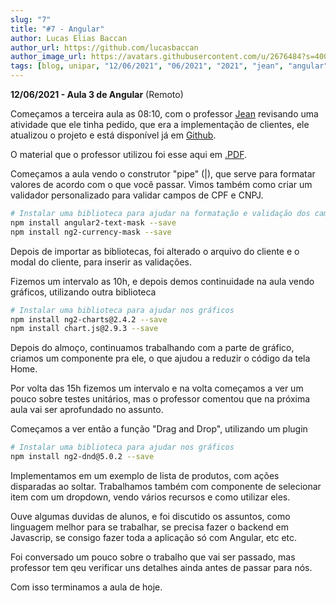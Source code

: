 ```yaml
---
slug: "7"
title: "#7 - Angular"
author: Lucas Elias Baccan
author_url: https://github.com/lucasbaccan
author_image_url: https://avatars.githubusercontent.com/u/2676484?s=400&v=4
tags: [blog, unipar, "12/06/2021", "06/2021", "2021", "jean", "angular", "remoto"]
---
```


**12/06/2021 - Aula 3 de Angular** (Remoto)

Começamos a terceira aula as 08:10, com o professor [Jean](/professores/jean) revisando uma atividade que ele tinha pedido, que era a implementação de clientes, ele atualizou o projeto e está disponível já em [Github](https://github.com/pos-unipar/app-unipar2).

O material que o professor utilizou foi esse aqui em [.PDF](/docs/aula-7/angular-aula3.pdf).

Começamos a aula vendo o construtor "pipe" (|), que serve para formatar valores de acordo com o que você passar. Vimos também como criar um validador personalizado para validar campos de CPF e CNPJ.

```bash
# Instalar uma biblioteca para ajudar na formatação e validação dos campos
npm install angular2-text-mask --save
npm install ng2-currency-mask --save
```

Depois de importar as bibliotecas, foi alterado o arquivo do cliente e o modal do cliente, para inserir as validações.

Fizemos um intervalo as 10h, e depois demos continuidade na aula vendo gráficos, utilizando outra biblioteca
```bash
# Instalar uma biblioteca para ajudar nos gráficos
npm install ng2-charts@2.4.2 --save
npm install chart.js@2.9.3 --save
```

Depois do almoço, continuamos trabalhando com a parte de gráfico, criamos um componente pra ele, o que ajudou a reduzir o código da tela Home.

Por volta das 15h fizemos um intervalo e na volta começamos a ver um pouco sobre testes unitários, mas o professor comentou que na próxima aula vai ser aprofundado no assunto.

Começamos a ver então a função "Drag and Drop", utilizando um plugin
```bash
# Instalar uma biblioteca para ajudar nos gráficos
npm install ng2-dnd@5.0.2 --save
```

Implementamos em um exemplo de lista de produtos, com ações disparadas ao soltar. Trabalhamos também com componente de selecionar item com um dropdown, vendo vários recursos e como utilizar eles.

Ouve algumas duvidas de alunos, e foi discutido os assuntos, como linguagem melhor para se trabalhar, se precisa fazer o backend em Javascrip, se consigo fazer toda a aplicação só com Angular, etc etc.

Foi conversado um pouco sobre o trabalho que vai ser passado, mas professor tem qeu verificar uns detalhes ainda antes de passar para nós.

Com isso terminamos a aula de hoje.